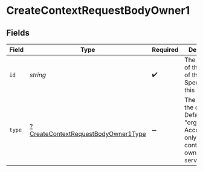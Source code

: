 # CreateContextRequestBodyOwner1


## Fields

| Field                                                                                                  | Type                                                                                                   | Required                                                                                               | Description                                                                                            | Example                                                                                                |
| ------------------------------------------------------------------------------------------------------ | ------------------------------------------------------------------------------------------------------ | ------------------------------------------------------------------------------------------------------ | ------------------------------------------------------------------------------------------------------ | ------------------------------------------------------------------------------------------------------ |
| `id`                                                                                                   | *string*                                                                                               | :heavy_check_mark:                                                                                     | The unique ID of the owner of the context. Specify either this or slug.                                |                                                                                                        |
| `type`                                                                                                 | [?CreateContextRequestBodyOwner1Type](../../models/operations/CreateContextRequestBodyOwner1Type.md)   | :heavy_minus_sign:                                                                                     | The type of the owner. Defaults to "organization". Accounts are only used as context owners in server. | organization                                                                                           |
